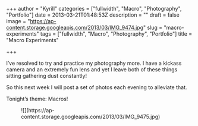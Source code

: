 +++
author = "Kyrill"
categories = ["fullwidth", "Macro", "Photography", "Portfolio"]
date = 2013-03-21T01:48:53Z
description = ""
draft = false
image = "https://ap-content.storage.googleapis.com/2013/03/IMG_9474.jpg"
slug = "macro-experiments"
tags = ["fullwidth", "Macro", "Photography", "Portfolio"]
title = "Macro Experiments"

+++


I’ve resolved to try and practice my photography more. I have a kickass camera and an extremely fun lens and yet I leave both of these things sitting gathering dust constantly!

So this next week I will post a set of photos each evening to alleviate that.

Tonight’s theme: Macros!

<div class="gallery galleryid-2014 gallery-columns-3 gallery-size-thumbnail" id="gallery-13"><figure class="gallery-item"><div class="gallery-icon landscape">
![](https://ap-content.storage.googleapis.com/2013/03/IMG_9475.jpg)
</div></figure></div>
